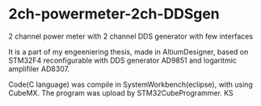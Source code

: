 # 2ch-powermeter-2ch-DDSgen
2 channel power meter with 2 channel DDS generator with few interfaces 

It is a part of my engeeniering thesis, made in AltiumDesigner, based on STM32F4 reconfigurable with DDS generator AD9851 and logaritmic amplifiler AD8307.

Code(C language) was compile in SystemWorkbench(eclipse), with using CubeMX. The program was upload by STM32CubeProgrammer.
KS
